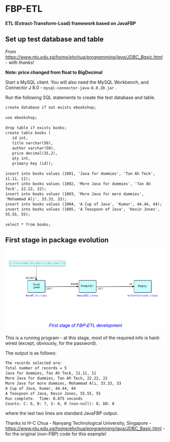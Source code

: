 FBP-ETL
=======

#### ETL (Extract-Transform-Load) framework based on JavaFBP

## Set up test database and table

*From https://www.ntu.edu.sg/home/ehchua/programming/java/JDBC_Basic.html - with thanks!*

**Note: price changed from float to BigDecimal**

Start a MySQL client.  You will also need the MySQL Workbench, and Connector J 8.0 - `mysql-connector-java-8.0.20.jar` .

Run the following SQL statements to create the test database and table.

```
create database if not exists ebookshop;
 
use ebookshop;
 
drop table if exists books;
create table books (
   id int,
   title varchar(50),
   author varchar(50),
   price decimal(15,2),    
   qty int,
   primary key (id));
 
insert into books values (1001, 'Java for dummies', 'Tan Ah Teck', 11.11, 11);
insert into books values (1002, 'More Java for dummies', 'Tan Ah Teck', 22.22, 22);
insert into books values (1003, 'More Java for more dummies', 'Mohammad Ali', 33.33, 33);
insert into books values (1004, 'A Cup of Java', 'Kumar', 44.44, 44);
insert into books values (1005, 'A Teaspoon of Java', 'Kevin Jones', 55.55, 55);
 
select * from books;
```

## First stage in package evolution

![Display MySQL Table](https://github.com/jpaulm/fbp-etl/blob/master/Step05/docs/Step05.png "First stage")

This is a running program - at this stage, most of the required info is hard-wired (except, obviously, for the password).

The output is as follows:

~~~~
The records selected are:
Total number of records = 5
Java for dummies, Tan Ah Teck, 11.11, 11
More Java for dummies, Tan Ah Teck, 22.22, 22
More Java for more dummies, Mohammad Ali, 33.33, 33
A Cup of Java, Kumar, 44.44, 44
A Teaspoon of Java, Kevin Jones, 55.55, 55
Run complete.  Time: 0.675 seconds
Counts: C: 6, D: 7, S: 6, R (non-null): 8, DO: 0
~~~~

where the last two lines are standard JavaFBP output.

Thanks to H-C Chua - Nanyang Technological University, Singapore - https://www.ntu.edu.sg/home/ehchua/programming/java/JDBC_Basic.html - for the original (non-FBP) code for this example!
